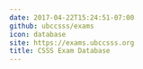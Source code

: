 ```yaml
---
date: 2017-04-22T15:24:51-07:00
github: ubccsss/exams
icon: database
site: https://exams.ubccsss.org
title: CSSS Exam Database
---
```


